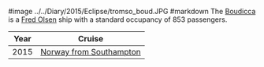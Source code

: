 #image ../../Diary/2015/Eclipse/tromso_boud.JPG
#markdown
The [Boudicca](Boudicca) is a
[Fred Olsen](Fred_Olsen)
ship with a standard occupancy of 853 passengers.

|Year|Cruise|
|-|-|
|2015|[Norway from Southampton](2015/Eclipse/at_sea)|
